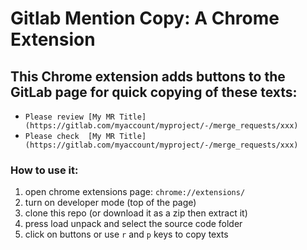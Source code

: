 # Gitlab Mention Copy: A Chrome Extension
## This Chrome extension adds buttons to the GitLab page for quick copying of these texts:
- `Please review [My MR Title](https://gitlab.com/myaccount/myproject/-/merge_requests/xxx)`
- `Please check  [My MR Title](https://gitlab.com/myaccount/myproject/-/merge_requests/xxx)`
### How to use it:
1. open chrome extensions page: `chrome://extensions/`
2. turn on developer mode (top of the page)
3. clone this repo (or download it as a zip then extract it)
4. press load unpack and select the source code folder
5. click on buttons or use `r` and `p` keys to copy texts
